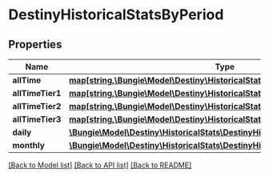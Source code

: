 # DestinyHistoricalStatsByPeriod

## Properties
Name | Type | Description | Notes
------------ | ------------- | ------------- | -------------
**allTime** | [**map[string,\Bungie\Model\Destiny\HistoricalStats\DestinyHistoricalStatsValue]**](DestinyHistoricalStatsValue.md) |  | [optional] 
**allTimeTier1** | [**map[string,\Bungie\Model\Destiny\HistoricalStats\DestinyHistoricalStatsValue]**](DestinyHistoricalStatsValue.md) |  | [optional] 
**allTimeTier2** | [**map[string,\Bungie\Model\Destiny\HistoricalStats\DestinyHistoricalStatsValue]**](DestinyHistoricalStatsValue.md) |  | [optional] 
**allTimeTier3** | [**map[string,\Bungie\Model\Destiny\HistoricalStats\DestinyHistoricalStatsValue]**](DestinyHistoricalStatsValue.md) |  | [optional] 
**daily** | [**\Bungie\Model\Destiny\HistoricalStats\DestinyHistoricalStatsPeriodGroup[]**](DestinyHistoricalStatsPeriodGroup.md) |  | [optional] 
**monthly** | [**\Bungie\Model\Destiny\HistoricalStats\DestinyHistoricalStatsPeriodGroup[]**](DestinyHistoricalStatsPeriodGroup.md) |  | [optional] 

[[Back to Model list]](../README.md#documentation-for-models) [[Back to API list]](../README.md#documentation-for-api-endpoints) [[Back to README]](../README.md)


